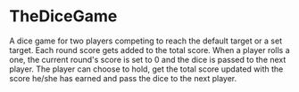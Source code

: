 # TheDiceGame
A dice game for two players competing to reach the default target or a set target.
Each round score gets added to the total score. When a player rolls a one, the current round's score is set to 0 and the dice is passed to the next player. The player can choose to hold, get the total score updated with the score he/she has earned and pass the dice to the next player.
